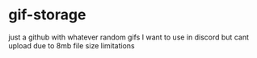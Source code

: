 # gif-storage
just a github with whatever random gifs I want to use in discord but cant upload due to 8mb file size limitations
